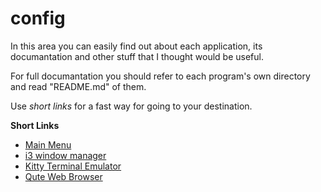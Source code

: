 # config

In this area you can easily find out about each application, its documantation and other stuff that I thought would be useful.

For full documantation you should refer to each program's own directory and read "README.md" of them.

Use *short links* for a fast way for going to your destination.

**Short Links**
- [Main Menu](/)
- [i3 window manager](./i3)
- [Kitty Terminal Emulator](./kitty)
- [Qute Web Browser](./qutebrowser)
